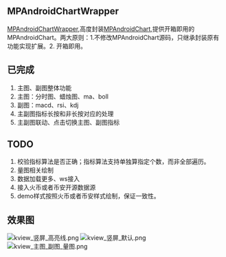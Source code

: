 ## MPAndroidChartWrapper
[MPAndroidChartWrapper](https://github.com/scsfwgy/MPAndroidChartWrapper),高度封装[MPAndroidChart](https://github.com/PhilJay/MPAndroidChart),提供开箱即用的MPAndroidChart。两大原则：1.不修改MPAndroidChart源码，只继承封装原有功能实现扩展。2. 开箱即用。

## 已完成
1. 主图、副图整体功能
2. 主图：分时图、蜡烛图、ma、boll
3. 副图：macd、rsi、kdj
4. 主副图指标长按和非长按对应的处理
4. 主副图联动、点击切换主图、副图指标

## TODO
1. 校验指标算法是否正确；指标算法支持单独算指定个数，而非全部遍历。
2. 量图相关绘制
3. 数据加载更多、ws接入
4. 接入火币或者币安开源数据源
5. demo样式按照火币或者币安样式绘制，保证一致性。

## 效果图
![kview_竖屏_高亮线.png](http://ww1.sinaimg.cn/mw690/eaf851b6gy1ggocx3tjfmj20jo0yitdc.jpg)
![kview_竖屏_默认.png](http://ww1.sinaimg.cn/mw690/eaf851b6gy1ggocx3x24mj20jm0yi0wi.jpg)
![kview_主图_副图_量图.png](http://ww1.sinaimg.cn/large/eaf851b6gy1gh3lqksav1j20gq0yk78k.jpg)
